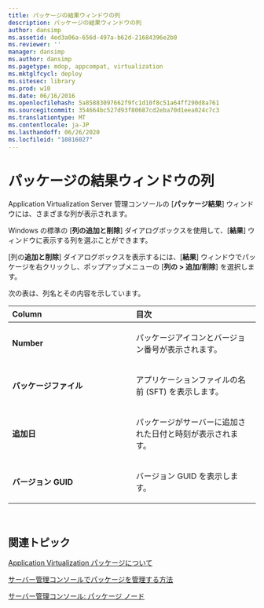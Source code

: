 ```yaml
---
title: パッケージの結果ウィンドウの列
description: パッケージの結果ウィンドウの列
author: dansimp
ms.assetid: 4ed3a06a-656d-497a-b62d-21684396e2b0
ms.reviewer: ''
manager: dansimp
ms.author: dansimp
ms.pagetype: mdop, appcompat, virtualization
ms.mktglfcycl: deploy
ms.sitesec: library
ms.prod: w10
ms.date: 06/16/2016
ms.openlocfilehash: 5a85883097662f9fc1d10f8c51a64ff290d8a761
ms.sourcegitcommit: 354664bc527d93f80687cd2eba70d1eea024c7c3
ms.translationtype: MT
ms.contentlocale: ja-JP
ms.lasthandoff: 06/26/2020
ms.locfileid: "10816027"
---
```

# パッケージの結果ウィンドウの列


Application Virtualization Server 管理コンソールの [**パッケージ結果**] ウィンドウには、さまざまな列が表示されます。

Windows の標準の [**列の追加と削除**] ダイアログボックスを使用して、[**結果**] ウィンドウに表示する列を選ぶことができます。

[列の**追加と削除**] ダイアログボックスを表示するには、[**結果**] ウィンドウでパッケージを右クリックし、ポップアップメニューの [**列の &gt; 追加/削除**] を選択します。

次の表は、列名とその内容を示しています。

<table>
<colgroup>
<col width="50%" />
<col width="50%" />
</colgroup>
<thead>
<tr class="header">
<th align="left">Column</th>
<th align="left">目次</th>
</tr>
</thead>
<tbody>
<tr class="odd">
<td align="left"><p><strong>Number</strong></p></td>
<td align="left"><p>パッケージアイコンとバージョン番号が表示されます。</p></td>
</tr>
<tr class="even">
<td align="left"><p><strong>パッケージファイル</strong></p></td>
<td align="left"><p>アプリケーションファイルの名前 (SFT) を表示します。</p></td>
</tr>
<tr class="odd">
<td align="left"><p><strong>追加日</strong></p></td>
<td align="left"><p>パッケージがサーバーに追加された日付と時刻が表示されます。</p></td>
</tr>
<tr class="even">
<td align="left"><p><strong>バージョン GUID</strong></p></td>
<td align="left"><p>バージョン GUID を表示します。</p></td>
</tr>
</tbody>
</table>

 

## 関連トピック


[Application Virtualization パッケージについて](about-application-virtualization-packages.md)

[サーバー管理コンソールでパッケージを管理する方法](how-to-manage-packages-in-the-server-management-console.md)

[サーバー管理コンソール: パッケージ ノード](server-management-console-packages-node.md)

 

 





